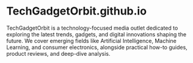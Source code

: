 # TechGadgetOrbit.github.io
TechGadgetOrbit is a technology-focused media outlet dedicated to exploring the latest trends, gadgets, and digital innovations shaping the future. We cover emerging fields like Artificial Intelligence, Machine Learning, and consumer electronics, alongside practical how-to guides, product reviews, and deep-dive analysis.
